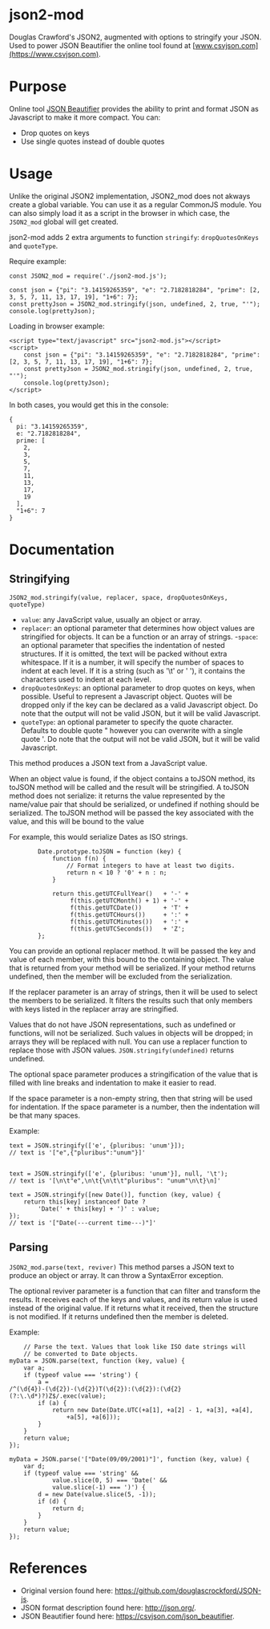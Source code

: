 json2-mod
=========

Douglas Crawford's JSON2, augmented with options to stringify your JSON. Used to power JSON Beautifier the online tool found at [www.csvjson.com](https://www.csvjson.com).

# Purpose
Online tool [JSON Beautifier](https://csvjson.com/json_beautifier) provides the ability to print and format JSON as Javascript to make it more compact. You can:
- Drop quotes on keys
- Use single quotes instead of double quotes

# Usage
Unlike the original JSON2 implementation, JSON2_mod does not akways create a global variable. You can use it as a regular CommonJS module. You can also simply load it as a script in the browser in which case, the `JSON2_mod` global will get created.

json2-mod adds 2 extra arguments to function `stringify`: `dropQuotesOnKeys` and `quoteType`.

Require example:
```
const JSON2_mod = require('./json2-mod.js');

const json = {"pi": "3.14159265359", "e": "2.7182818284", "prime": [2, 3, 5, 7, 11, 13, 17, 19], "1+6": 7};
const prettyJson = JSON2_mod.stringify(json, undefined, 2, true, "'");
console.log(prettyJson);
```

Loading in browser example:
```
<script type="text/javascript" src="json2-mod.js"></script>
<script>
    const json = {"pi": "3.14159265359", "e": "2.7182818284", "prime": [2, 3, 5, 7, 11, 13, 17, 19], "1+6": 7};
    const prettyJson = JSON2_mod.stringify(json, undefined, 2, true, "'");
    console.log(prettyJson);
</script>
```

In both cases, you would get this in the console:
```
{
  pi: "3.14159265359",
  e: "2.7182818284",
  prime: [
    2,
    3,
    5,
    7,
    11,
    13,
    17,
    19
  ],
  "1+6": 7
}
```

# Documentation

## Stringifying
`JSON2_mod.stringify(value, replacer, space, dropQuotesOnKeys, quoteType)`
- `value`: any JavaScript value, usually an object or array.
- `replacer`: an optional parameter that determines how object values are stringified for objects. It can be a function or an array of strings.
-`space`: an optional parameter that specifies the indentation of nested structures. If it is omitted, the text will be packed without extra whitespace. If it is a number, it will specify the number of spaces to indent at each level. If it is a string (such as '\t' or '&nbsp;'), it contains the characters used to indent at each level.
- `dropQuotesOnKeys`: an optional parameter to drop quotes on keys, when possible. Useful to represent a Javascript object. Quotes will be dropped only if the key can be declared as a valid Javascript object. Do note that the output will not be valid JSON, but it will be valid Javascript.
- `quoteType`: an optional parameter to specify the quote character. Defaults to double quote " however you can overwrite with a single quote '. Do note that the output will not be valid JSON, but it will be valid Javascript.

This method produces a JSON text from a JavaScript value.

When an object value is found, if the object contains a toJSON method, its toJSON method will be called and the result will be stringified. A toJSON method does not serialize: it returns the value represented by the name/value pair that should be serialized, or undefined if nothing should be serialized. The toJSON method will be passed the key associated with the value, and this will be bound to the value

For example, this would serialize Dates as ISO strings.
```
        Date.prototype.toJSON = function (key) {
            function f(n) {
                // Format integers to have at least two digits.
                return n < 10 ? '0' + n : n;
            }

            return this.getUTCFullYear()   + '-' +
                 f(this.getUTCMonth() + 1) + '-' +
                 f(this.getUTCDate())      + 'T' +
                 f(this.getUTCHours())     + ':' +
                 f(this.getUTCMinutes())   + ':' +
                 f(this.getUTCSeconds())   + 'Z';
        };
```
You can provide an optional replacer method. It will be passed the key and value of each member, with this bound to the containing object. The value that is returned from your method will be serialized. If your method returns undefined, then the member will be excluded from the serialization.

If the replacer parameter is an array of strings, then it will be used to select the members to be serialized. It filters the results such that only members with keys listed in the replacer array are stringified.

Values that do not have JSON representations, such as undefined or functions, will not be serialized. Such values in objects will be dropped; in arrays they will be replaced with null. You can use a replacer function to replace those with JSON values. `JSON.stringify(undefined)` returns undefined.

The optional space parameter produces a stringification of the value that is filled with line breaks and indentation to make it easier to read.

If the space parameter is a non-empty string, then that string will be used for indentation. If the space parameter is a number, then the indentation will be that many spaces.

Example:
```
text = JSON.stringify(['e', {pluribus: 'unum'}]);
// text is '["e",{"pluribus":"unum"}]'


text = JSON.stringify(['e', {pluribus: 'unum'}], null, '\t');
// text is '[\n\t"e",\n\t{\n\t\t"pluribus": "unum"\n\t}\n]'

text = JSON.stringify([new Date()], function (key, value) {
    return this[key] instanceof Date ?
        'Date(' + this[key] + ')' : value;
});
// text is '["Date(---current time---)"]'
```

## Parsing
`JSON2_mod.parse(text, reviver)`
This method parses a JSON text to produce an object or array. It can throw a SyntaxError exception.

The optional reviver parameter is a function that can filter and transform the results. It receives each of the keys and values, and its return value is used instead of the original value. If it returns what it received, then the structure is not modified. If it returns undefined then the member is deleted.

Example:

```
    // Parse the text. Values that look like ISO date strings will
    // be converted to Date objects.
myData = JSON.parse(text, function (key, value) {
    var a;
    if (typeof value === 'string') {
        a =
/^(\d{4})-(\d{2})-(\d{2})T(\d{2}):(\d{2}):(\d{2}(?:\.\d*)?)Z$/.exec(value);
        if (a) {
            return new Date(Date.UTC(+a[1], +a[2] - 1, +a[3], +a[4],
                +a[5], +a[6]));
        }
    }
    return value;
});

myData = JSON.parse('["Date(09/09/2001)"]', function (key, value) {
    var d;
    if (typeof value === 'string' &&
            value.slice(0, 5) === 'Date(' &&
            value.slice(-1) === ')') {
        d = new Date(value.slice(5, -1));
        if (d) {
            return d;
        }
    }
    return value;
});
```

# References
- Original version found here: https://github.com/douglascrockford/JSON-js.
- JSON format description found here: http://json.org/.
- JSON Beautifier found here: https://csvjson.com/json_beautifier.